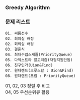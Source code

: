### Greedy Algorithm

### 문제 리스트
    01. 씨름선수
    02. 회의실 배정
    02. 회의실 배정
    03. 결혼식
    04. 최대수입스케쥴(PriorityQueue)
    05. 다익스트라 알고리즘(채점지원안됨)
    06. 친구인가(Uion&Find)
    07. 원더랜드(크루스칼 : Uion&Find)
    08. 원더랜드(프림 : PriorityQueue)



01, 02, 03 정렬 후 비교   
04, 05 우선순위큐 활용   